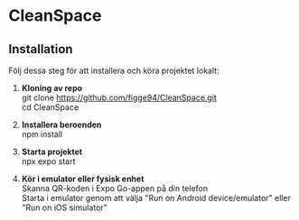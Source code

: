 # CleanSpace

## Installation

Följ dessa steg för att installera och köra projektet lokalt:

1. **Kloning av repo**  
   git clone https://github.com/figge94/CleanSpace.git  
   cd CleanSpace

2. **Installera beroenden**  
   npm install

3. **Starta projektet**  
   npx expo start
   <br>
4. **Kör i emulator eller fysisk enhet**  
   Skanna QR-koden i Expo Go-appen på din telefon  
   Starta i emulator genom att välja "Run on Android device/emulator" eller "Run on iOS simulator"
